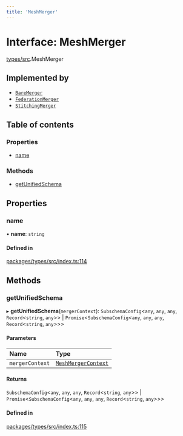 ```yaml
---
title: 'MeshMerger'
---
```


# Interface: MeshMerger

[types/src](../modules/types_src).MeshMerger

## Implemented by

- [`BareMerger`](/docs/api/classes/mergers_bare_src.BareMerger)
- [`FederationMerger`](/docs/api/classes/mergers_federation_src.FederationMerger)
- [`StitchingMerger`](/docs/api/classes/mergers_stitching_src.StitchingMerger)

## Table of contents

### Properties

- [name](types_src.MeshMerger#name)

### Methods

- [getUnifiedSchema](types_src.MeshMerger#getunifiedschema)

## Properties

### name

• **name**: `string`

#### Defined in

[packages/types/src/index.ts:114](https://github.com/Urigo/graphql-mesh/blob/master/packages/types/src/index.ts#L114)

## Methods

### getUnifiedSchema

▸ **getUnifiedSchema**(`mergerContext`): `SubschemaConfig`\<`any`, `any`, `any`, `Record`\<`string`, `any`>> \| `Promise`\<`SubschemaConfig`\<`any`, `any`, `any`, `Record`\<`string`, `any`>>>

#### Parameters

| Name | Type |
| :------ | :------ |
| `mergerContext` | [`MeshMergerContext`](types_src.MeshMergerContext) |

#### Returns

`SubschemaConfig`\<`any`, `any`, `any`, `Record`\<`string`, `any`>> \| `Promise`\<`SubschemaConfig`\<`any`, `any`, `any`, `Record`\<`string`, `any`>>>

#### Defined in

[packages/types/src/index.ts:115](https://github.com/Urigo/graphql-mesh/blob/master/packages/types/src/index.ts#L115)

